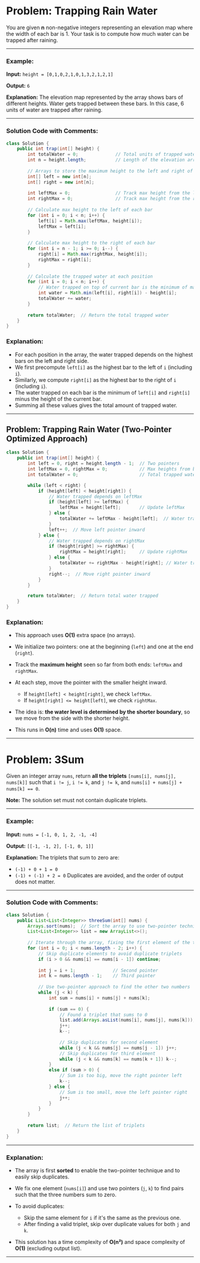 

# Problem: Trapping Rain Water

You are given **n** non-negative integers representing an elevation map where the width of each bar is 1. Your task is to compute how much water can be trapped after raining.

---

### Example:

**Input:**
`height = [0,1,0,2,1,0,1,3,2,1,2,1]`

**Output:**
`6`

**Explanation:**
The elevation map represented by the array shows bars of different heights. Water gets trapped between these bars. In this case, 6 units of water are trapped after raining.

---

### Solution Code with Comments:

```java
class Solution {
    public int trap(int[] height) {
        int totalWater = 0;              // Total units of trapped water
        int n = height.length;           // Length of the elevation array
        
        // Arrays to store the maximum height to the left and right of each position
        int[] left = new int[n];
        int[] right = new int[n];
        
        int leftMax = 0;                 // Track max height from the left side
        int rightMax = 0;                // Track max height from the right side
        
        // Calculate max height to the left of each bar
        for (int i = 0; i < n; i++) {
            left[i] = Math.max(leftMax, height[i]);
            leftMax = left[i];
        }
        
        // Calculate max height to the right of each bar
        for (int i = n - 1; i >= 0; i--) {
            right[i] = Math.max(rightMax, height[i]);
            rightMax = right[i];
        }
        
        // Calculate the trapped water at each position
        for (int i = 0; i < n; i++) {
            // Water trapped on top of current bar is the minimum of max heights on both sides minus the bar's height
            int water = Math.min(left[i], right[i]) - height[i];
            totalWater += water;
        }
        
        return totalWater;  // Return the total trapped water
    }
}
```

### Explanation:

* For each position in the array, the water trapped depends on the highest bars on the left and right side.
* We first precompute `left[i]` as the highest bar to the left of `i` (including `i`).
* Similarly, we compute `right[i]` as the highest bar to the right of `i` (including `i`).
* The water trapped on each bar is the minimum of `left[i]` and `right[i]` minus the height of the current bar.
* Summing all these values gives the total amount of trapped water.

---


## Problem: Trapping Rain Water (Two-Pointer Optimized Approach)


```java
class Solution {
    public int trap(int[] height) {
        int left = 0, right = height.length - 1;  // Two pointers
        int leftMax = 0, rightMax = 0;            // Max heights from both ends
        int totalWater = 0;                       // Total trapped water

        while (left < right) {
            if (height[left] < height[right]) {
                // Water trapped depends on leftMax
                if (height[left] >= leftMax) {
                    leftMax = height[left];       // Update leftMax
                } else {
                    totalWater += leftMax - height[left];  // Water trapped at current left
                }
                left++;  // Move left pointer inward
            } else {
                // Water trapped depends on rightMax
                if (height[right] >= rightMax) {
                    rightMax = height[right];     // Update rightMax
                } else {
                    totalWater += rightMax - height[right]; // Water trapped at current right
                }
                right--;  // Move right pointer inward
            }
        }

        return totalWater;  // Return total water trapped
    }
}
```

### Explanation:

* This approach uses **O(1)** extra space (no arrays).
* We initialize two pointers: one at the beginning (`left`) and one at the end (`right`).
* Track the **maximum height** seen so far from both ends: `leftMax` and `rightMax`.
* At each step, move the pointer with the smaller height inward.

  * If `height[left] < height[right]`, we check `leftMax`.
  * If `height[right] <= height[left]`, we check `rightMax`.
* The idea is: **the water level is determined by the shorter boundary**, so we move from the side with the shorter height.
* This runs in **O(n)** time and uses **O(1)** space.

---

# Problem: 3Sum

Given an integer array `nums`, return **all the triplets** `[nums[i], nums[j], nums[k]]` such that `i != j`, `i != k`, and `j != k`, and `nums[i] + nums[j] + nums[k] == 0`.

**Note:** The solution set must not contain duplicate triplets.

---

### Example:

**Input:**
`nums = [-1, 0, 1, 2, -1, -4]`

**Output:**
`[[-1, -1, 2], [-1, 0, 1]]`

**Explanation:**
The triplets that sum to zero are:

* `(-1) + 0 + 1 = 0`
* `(-1) + (-1) + 2 = 0`
  Duplicates are avoided, and the order of output does not matter.

---

### Solution Code with Comments:

```java
class Solution {
    public List<List<Integer>> threeSum(int[] nums) {
        Arrays.sort(nums);  // Sort the array to use two-pointer technique and handle duplicates
        List<List<Integer>> list = new ArrayList<>();
        
        // Iterate through the array, fixing the first element of the triplet
        for (int i = 0; i < nums.length - 2; i++) {
            // Skip duplicate elements to avoid duplicate triplets
            if (i > 0 && nums[i] == nums[i - 1]) continue;
            
            int j = i + 1;              // Second pointer
            int k = nums.length - 1;    // Third pointer
            
            // Use two-pointer approach to find the other two numbers
            while (j < k) {
                int sum = nums[i] + nums[j] + nums[k];
                
                if (sum == 0) {
                    // Found a triplet that sums to 0
                    list.add(Arrays.asList(nums[i], nums[j], nums[k]));
                    j++;
                    k--;
                    
                    // Skip duplicates for second element
                    while (j < k && nums[j] == nums[j - 1]) j++;
                    // Skip duplicates for third element
                    while (j < k && nums[k] == nums[k + 1]) k--;
                } 
                else if (sum > 0) {
                    // Sum is too big, move the right pointer left
                    k--;
                } else {
                    // Sum is too small, move the left pointer right
                    j++;
                }
            }
        }
        
        return list;  // Return the list of triplets
    }
}
```

---

### Explanation:

* The array is first **sorted** to enable the two-pointer technique and to easily skip duplicates.
* We fix one element (`nums[i]`) and use two pointers (`j`, `k`) to find pairs such that the three numbers sum to zero.
* To avoid duplicates:

  * Skip the same element for `i` if it's the same as the previous one.
  * After finding a valid triplet, skip over duplicate values for both `j` and `k`.
* This solution has a time complexity of **O(n²)** and space complexity of **O(1)** (excluding output list).

---
